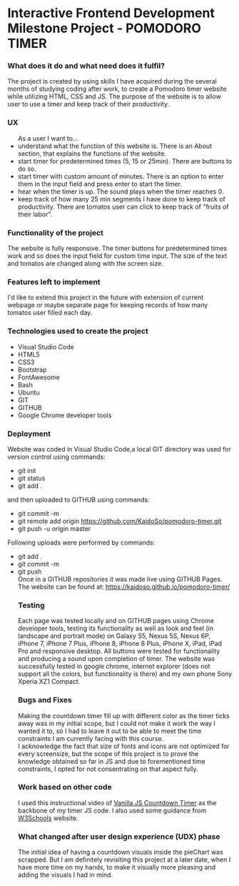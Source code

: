 <h1>Interactive Frontend Development Milestone Project - POMODORO TIMER</h1>

<h3>What does it do and what need does it fulfil?</h3>
The project is created by using skills I have acquired during the several months of studying coding after work, to create a Pomodoro timer website while utilizing HTML, CSS and JS. The purpose of the website is to allow user to use a timer and keep track of their productivity.

<h3>UX</h3>
<ul>
As a user I want to...
<li>understand what the function of this website is. There is an About section, that explains the functions of the website.</li>
<li>start timer for predetermined times (5, 15 or 25min). There are buttons to do so.</li>
<li>start timer with custom amount of minutes. There is an option to enter them in the input field and press enter to start the timer.</li>
<li>hear when the timer is up. The sound plays when the timer reaches 0.</li>
<li>keep track of how many 25 min segments I have done to keep track of productivity. There are tomatos user can click to keep track of "fruits of their labor".</li>
</ul>

<h3>Functionality of the project</h3>
The website is fully responsive. The timer buttons for predetermined times work and so does the input field for custom time input.
The size of the text and tomatos are changed along with the screen size. 

<h3>Features left to implement</h3>
I'd like to extend this project in the future with extension of current webpage or maybe separate page for keeping records of how many tomatos user filled each day. 

<h3>Technologies used to create the project</h3>
<ul>
<li>Visual Studio Code</li>
<li>HTML5</li>
<li>CSS3</li>
<li>Bootstrap</li>
<li>FontAwesome</li>
<li>Bash</li>
<li>Ubuntu</li>
<li>GIT</li>
<li>GITHUB</li>
<li>Google Chrome developer tools</li></ul>

<h3>Deployment</h3>
Website was coded in Visual Studio Code,a local GIT directory was used for version control using commands:
<ul>
<li>git init</li>
<li>git status</li>
<li>git add . </li></ul>
and then uploaded to GITHUB using commands:
<ul>
<li>git commit -m</li>
<li>git remote add origin <a href="https://github.com/KaidoSo/pomodoro-timer.git" target="_blank">https://github.com/KaidoSo/pomodoro-timer.git</a></li>
<li>git push -u origin master</li></ul>
Following uploads were performed by commands:
<ul>
<li>git add .</li>
<li>git commit -m</li>
<li>git push</li>
Once in a GITHUB repositories it was made live using GITHUB Pages. The website can be found at: <a href="https://kaidoso.github.io/pomodoro-timer/" target="_blank">https://kaidoso.github.io/pomodoro-timer/</a>

<h3>Testing</h3>
Each page was tested locally and on GITHUB pages using Chrome developer tools, testing its functionality as well as look and feel (in landscape and portrait mode) on Galaxy S5, Nexus 5S, Nexus 6P, iPhone 7, iPhone 7 Plus, iPhone 8, iPhone 8 Plus, iPhone X, iPad, iPad Pro and responsive desktop. All buttons were tested for functionality and producing a sound upon completion of timer. The website was successfully tested in google chrome, internet explorer (does not support all the colors, but functionality is there) and my own phone Sony Xperia XZ1 Compact.

<h3>Bugs and Fixes</h3>
Making the countdown timer fill up with different color as the timer ticks away was in my initial scope, but I could not make it work the way I wanted it to, so I had to leave it out to be able to meet the time constraints I am currently facing with this course.
<br>
I acknowledge the fact that size of fonts and icons are not optimized for every screensize, but the scope of this project is to prove the knowledge obtained so far in JS and due to forementioned time constraints, I opted for not consentrating on that aspect fully.

<h3>Work based on other code</h3>
I used this instructional video of <a href="https://www.youtube.com/watch?v=LAaf7-WuJJQ" target="_blank">Vanilla JS Countdown Timer</a> as the backbone of my timer JS code. I also used some guidance from <a href="https://www.w3schools.com/" target="_blank">W3Schools</a> website.

<h3>What changed after user design experience (UDX) phase</h3>
The initial idea of having a countdown visuals inside the pieChart was scrapped. But I am definitely revisiting this project at a later date, when I have more time on my hands, to make it visually more pleasing and adding the visuals I had in mind.


